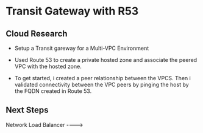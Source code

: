 <!-- This is a template you can use for quick progress days. It removes a lot of the steps we encourage you to share in the longer template 000-DAY-ARTICLE-LONG-TEMPLATE.MD-->

# Transit Gateway with R53

## Cloud Research

- Setup a Transit gareway for a Multi-VPC Environment

- Used Route 53 to create a private hosted zone and associate the peered VPC with the hosted zone. 

- To get started, i created a peer relationship between the VPCS. Then i validated connectivity between the VPC peers by pinging the host by the FQDN created in Route 53.

## Next Steps

Network Load Balancer ---->